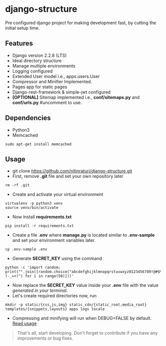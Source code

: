 # django-structure
Pre configured django project for making development fast, by cutting the initial setup time.

## Features
- Django version 2.2.8 (LTS)
- Ideal directory structure
- Manage multiple environments
- Logging configured
- Extended User model i.e., apps.users.User
- Compressor and Minifier Implemented.
- Pages app for static pages
- Django-rest-framework & simple-jwt configured
- **[OPTIONAL]** Sitemap implemented i.e., **conf/sitemaps.py** and **conf/urls.py** #uncomment to use.

## Dependencies
- Python3
- Memcached
```
sudo apt-get install memcached
```

## Usage
- git clone https://github.com/nitinraturi/django-structure.git
- First, remove **.git** file and set your own repository later
```
rm -rf .git
```
- Create and activate your virtual environment
```
virtualenv -p python3 venv
source venv/bin/activate
```
- Now install **requirements.txt**
```
pip install -r requirements.txt
```
- Create a file **.env** where **manage.py** is located similar to **.env-sample** and set your environment variables later.
```
cp .env-sample .env
```
- Generate **SECRET_KEY** using the command
```
python -c 'import random; print("".join([random.choice("abcdefghijklmnopqrstuvwxyz0123456789!@#$%^&*(-_=+)") for i in range(50)]))'
```
- Now replace the **SECRET_KEY** value inside your **.env** file with the value *generated in your terminal*.
- Let's create required directories now, run
```
mkdir -p static/{css,js,img} static_cdn/{static_root,media_root} templates/{snippets,layouts} apps logs locale
```
- Compressing and minifying will run when DEBUG=FALSE by default. [Read usage](https://raturi.in/blog/compress-and-minify-files-django/)


> That's all, start developing. Don't forget to contribute if you have any improvements or bug fixes.
